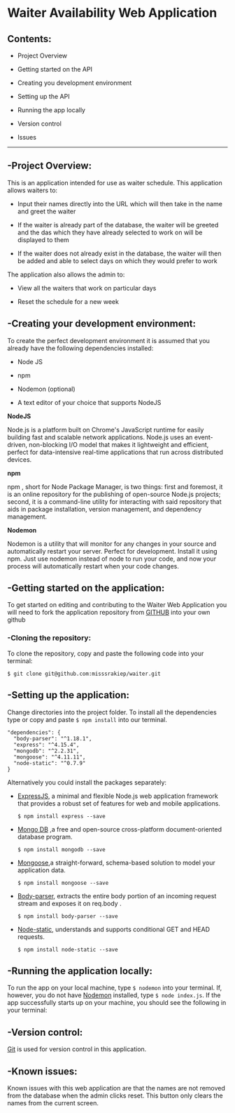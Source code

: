 # Waiter Availability Web Application

## Contents:

* Project Overview

* Getting started on the API

* Creating you development environment

* Setting up the API

* Running the app locally

* Version control

* Issues

--------

## -Project Overview:

This is an application intended for use as waiter schedule. This application allows waiters to:

* Input their names directly into the URL which will then take in the name and greet the waiter

* If the waiter is already part of the database, the waiter will be greeted and the das which they have already selected to work on will be displayed to them

* If the waiter does not already exist in the database, the waiter will then be added and able to select days on which they would prefer to work

The application also allows the admin to:

* View all the waiters that work on particular days

* Reset the schedule for a new week

## -Creating your development environment:

To create the perfect development environment it is assumed that you already have the following dependencies installed:

* Node JS

* npm

* Nodemon (optional)

* A text editor of your choice that supports NodeJS

**NodeJS**

Node.js is a platform built on Chrome's JavaScript runtime for easily building fast and scalable network applications. Node.js uses an event-driven, non-blocking I/O model that makes it lightweight and efficient, perfect for data-intensive real-time applications that run across distributed devices.

**npm**

npm , short for Node Package Manager, is two things: first and foremost, it is an online repository for the publishing of open-source Node.js projects; second, it is a command-line utility for interacting with said repository that aids in package installation, version management, and dependency management.

**Nodemon**

Nodemon is a utility that will monitor for any changes in your source and automatically restart your server. Perfect for development. Install it using npm. Just use nodemon instead of node to run your code, and now your process will automatically restart when your code changes.


## -Getting started on the application:

To get started on editing and contributing to the Waiter Web Application you will need to fork the application repository from [GITHUB](https://github.com/misssrakiep/waiter) into your own github

### -Cloning the repository:

To clone the repository, copy and paste the following code into your terminal:

`$ git clone git@github.com:misssrakiep/waiter.git`

## -Setting up the application:

Change directories into the project folder. To install all the dependencies type or copy and paste `$ npm install` into our terminal.

```
"dependencies": {
  "body-parser": "^1.18.1",
  "express": "^4.15.4",
  "mongodb": "^2.2.31",
  "mongoose": "^4.11.11",
  "node-static": "^0.7.9"
}
```

Alternatively you could install the packages separately:


* [ExpressJS](https://expressjs.com/), a minimal and flexible Node.js web application framework that provides a robust set of features for web and mobile applications.

  `$ npm install express --save`

* [Mongo DB](https://www.mongodb.com/) ,a free and open-source cross-platform document-oriented database program.

  `$ npm install mongodb --save`

* [Mongoose](http://mongoosejs.com/),a straight-forward, schema-based solution to model your application data.

  `$ npm install mongoose --save`

* [Body-parser](https://www.npmjs.com/package/body-parser), extracts the entire body portion of an incoming request stream and exposes it on req.body .

  `$ npm install body-parser --save`

* [Node-static](https://www.npmjs.com/package/node-static), understands and supports conditional GET and HEAD requests.

  `$ npm install node-static --save`

## -Running the application locally:

To run the app on your local machine, type `$ nodemon` into your terminal. If, however, you do not have [Nodemon]() installed, type `$ node index.js`. If the app successfully starts up on your machine, you should see the following in your terminal:

## -Version control:

[Git](https://en.wikipedia.org/wiki/Git) is used for version control in this application.

## -Known issues:

Known issues with this web application are that the names are not removed from the database when the admin clicks reset. This button only clears the names from the current screen.
